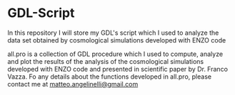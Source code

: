 # GDL-Script
In this repository I will store my GDL's script which I used to analyze the data set obtained by cosmological simulations developed with ENZO code

all.pro is a collection of GDL procedure which I used to compute, analyze and plot the results of the analysis of the cosmological simulations developed with ENZO code and presented in scientific paper by Dr. Franco Vazza. Fo any details about the functions developed in all.pro, please contact me at matteo.angelinelli@gmail.com
